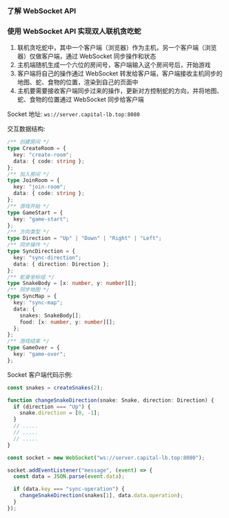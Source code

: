 ### 了解 WebSocket API

### 使用 WebSocket API 实现双人联机贪吃蛇

1. 联机贪吃蛇中，其中一个客户端（浏览器）作为主机，另一个客户端（浏览器）仅做客户端，通过 WebSocket 同步操作和状态
2. 主机端随机生成一个六位的房间号，客户端输入这个房间号后，开始游戏
3. 客户端将自己的操作通过 WebSocket 转发给客户端，客户端接收主机同步的地图、蛇、食物的位置，渲染到自己的页面中
4. 主机要需要接收客户端同步过来的操作，更新对方控制蛇的方向，并将地图、蛇、食物的位置通过 WebSocket 同步给客户端

Socket 地址:
`ws://server.capital-lb.top:8080`

交互数据结构:

```ts
/** 创建房间 */
type CreateRoom = {
  key: "create-room";
  data: { code: string };
};
/** 加入房间 */
type JoinRoom = {
  key: "join-room";
  data: { code: string };
};
/** 游戏开始 */
type GameStart = {
  key: "game-start";
};
/** 方向类型 */
type Direction = "Up" | "Down" | "Right" | "Left";
/** 同步操作 */
type SyncDirection = {
  key: "sync-direction";
  data: { direction: Direction };
};
/** 蛇身坐标组 */
type SnakeBody = [x: number, y: number][];
/** 同步地图 */
type SyncMap = {
  key: "sync-map";
  data: {
    snakes: SnakeBody[];
    food: [x: number, y: number][];
  };
};
/** 游戏结束 */
type GameOver = {
  key: "game-over";
};
```

Socket 客户端代码示例:

```ts
const snakes = createSnakes(2);

function changeSnakeDirection(snake: Snake, direction: Direction) {
  if (direction === "Up") {
    snake.direction = [0, -1];
  }
  // .....
  // .....
  // .....
}

const socket = new WebSocket("ws://server.capital-lb.top:8080");

socket.addEventListener("message", (event) => {
  const data = JSON.parse(event.data);

  if (data.key === "sync-operation") {
    changeSnakeDirection(snakes[1], data.data.operation);
  }
});
```
